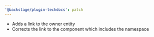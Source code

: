 ```yaml
---
'@backstage/plugin-techdocs': patch
---
```


- Adds a link to the owner entity
- Corrects the link to the component which includes the namespace
